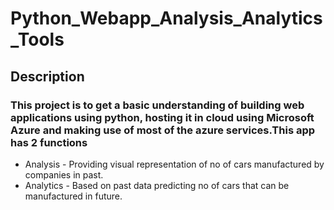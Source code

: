 # Python_Webapp_Analysis_Analytics_Tools

## Description

### This project is to get a basic understanding of building web applications using python, hosting it in cloud using Microsoft Azure and making use of most of the azure services.This app has 2 functions 
* Analysis -  Providing visual representation of no of cars manufactured by companies in past.
* Analytics - Based on past data predicting no of cars that can be manufactured in future.

